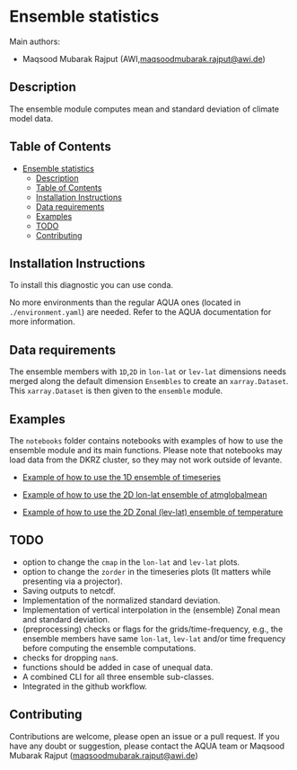 # Ensemble statistics

Main authors: 
- Maqsood Mubarak Rajput (AWI,maqsoodmubarak.rajput@awi.de)

## Description

The ensemble module computes mean and standard deviation of climate model data.

## Table of Contents

- [Ensemble statistics](#Ensemble-statistics)
  - [Description](#description)
  - [Table of Contents](#table-of-contents)
  - [Installation Instructions](#installation-instructions)
  - [Data requirements](#data-requirements)
  - [Examples](#examples)
  - [TODO](#TODO)
  - [Contributing](#contributing)

## Installation Instructions

To install this diagnostic you can use conda.

No more environments than the regular AQUA ones (located in `./environment.yaml`) are needed.
Refer to the AQUA documentation for more information.

## Data requirements

The ensemble members with `1D`,`2D` in `lon-lat` or `lev-lat` dimensions needs merged along the default dimension `Ensembles` to create an `xarray.Dataset`. This `xarray.Dataset` is then given to the `ensemble` module. 

## Examples

The `notebooks` folder contains notebooks with examples of how to use the ensemble module and its main functions.
Please note that notebooks may load data from the DKRZ cluster, so they may not work outside of levante.

- [Example of how to use the 1D ensemble of timeseries](https://github.com/DestinE-Climate-DT/AQUA/blob/dev-ensemble/notebooks/diagnostics/ensemble/ensemble_timeseries.ipynb)

- [Example of how to use the 2D lon-lat ensemble of atmglobalmean](https://github.com/DestinE-Climate-DT/AQUA/blob/dev-ensemble/notebooks/diagnostics/ensemble/ensemble_atmglobalmean.ipynb)

- [Example of how to use the 2D Zonal (lev-lat) ensemble of temperature](https://github.com/DestinE-Climate-DT/AQUA/blob/dev-ensemble/notebooks/diagnostics/ensemble/ensemble_zonalaverage.ipynb)

## TODO

- option to change the `cmap` in the `lon-lat` and `lev-lat` plots.
- option to change the `zorder` in the timeseries plots (It matters while presenting via a projector).
- Saving outputs to netcdf.
- Implementation of the normalized standard deviation.
- Implementation of vertical interpolation in the (ensemble) Zonal mean and standard deviation.
- (preprocessing) checks or flags for the grids/time-frequency, e.g., the ensemble members have same `lon-lat`, `lev-lat` and/or time frequency before computing the ensemble computations.
- checks for dropping `nan`s.
- functions should be added in case of unequal data.
- A combined CLI for all three ensemble sub-classes.
- Integrated in the github workflow.

## Contributing

Contributions are welcome, please open an issue or a pull request. 
If you have any doubt or suggestion, please contact the AQUA team or Maqsood Mubarak Rajput (maqsoodmubarak.rajput@awi.de)
